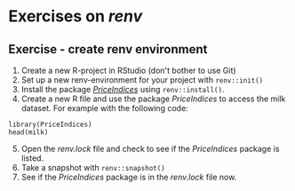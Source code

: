 # Exercises on *renv*

## Exercise - create renv environment

1.  Create a new R-project in RStudio (don't bother to use Git)
2.  Set up a new renv-environment for your project with `renv::init()`
3.  Install the package [*PriceIndices*](https://cran.r-project.org/web/packages/PriceIndices/index.html) using `renv::install()`. 
4.  Create a new R file and use the package *PriceIndices* to access the milk dataset. For example with the following code:

```
library(PriceIndices)
head(milk)
```

5.  Open the *renv.lock* file and check to see if the *PriceIndices* package is listed.
6.  Take a snapshot with `renv::snapshot()`
7.  See if the *PriceIndices* package is in the *renv.lock* file now.
